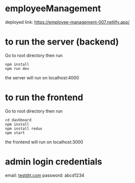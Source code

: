 # employeeManagement

deployed link: 
https://employee-management-007.netlify.app/

# to run the server (backend)
Go to root directory then run
```
npm install
npm run dev
```

the server will run on localhost:4000

# to run the frontend
Go to root directory then run
```
cd dashboard
npm install
npm install redux
npm start
```

the frontend will run on localhost:3000

# admin login credentials

email: test@t.com
password: abcd1234
